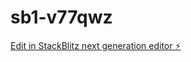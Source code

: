 # sb1-v77qwz

[Edit in StackBlitz next generation editor ⚡️](https://stackblitz.com/~/github.com/Sanjoy9800/sb1-v77qwz)